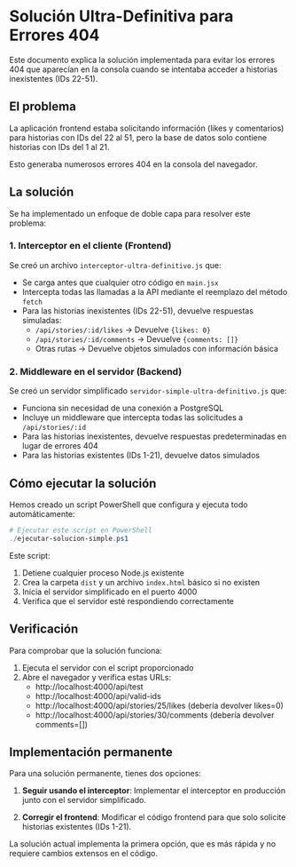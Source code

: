 # Solución Ultra-Definitiva para Errores 404

Este documento explica la solución implementada para evitar los errores 404 que aparecían en la consola cuando se intentaba acceder a historias inexistentes (IDs 22-51).

## El problema

La aplicación frontend estaba solicitando información (likes y comentarios) para historias con IDs del 22 al 51, pero la base de datos solo contiene historias con IDs del 1 al 21.

Esto generaba numerosos errores 404 en la consola del navegador.

## La solución

Se ha implementado un enfoque de doble capa para resolver este problema:

### 1. Interceptor en el cliente (Frontend)

Se creó un archivo `interceptor-ultra-definitivo.js` que:

- Se carga antes que cualquier otro código en `main.jsx`
- Intercepta todas las llamadas a la API mediante el reemplazo del método `fetch`
- Para las historias inexistentes (IDs 22-51), devuelve respuestas simuladas:
  - `/api/stories/:id/likes` → Devuelve `{likes: 0}`
  - `/api/stories/:id/comments` → Devuelve `{comments: []}`
  - Otras rutas → Devuelve objetos simulados con información básica

### 2. Middleware en el servidor (Backend)

Se creó un servidor simplificado `servidor-simple-ultra-definitivo.js` que:

- Funciona sin necesidad de una conexión a PostgreSQL
- Incluye un middleware que intercepta todas las solicitudes a `/api/stories/:id`
- Para las historias inexistentes, devuelve respuestas predeterminadas en lugar de errores 404
- Para las historias existentes (IDs 1-21), devuelve datos simulados

## Cómo ejecutar la solución

Hemos creado un script PowerShell que configura y ejecuta todo automáticamente:

```powershell
# Ejecutar este script en PowerShell
./ejecutar-solucion-simple.ps1
```

Este script:
1. Detiene cualquier proceso Node.js existente
2. Crea la carpeta `dist` y un archivo `index.html` básico si no existen
3. Inicia el servidor simplificado en el puerto 4000
4. Verifica que el servidor esté respondiendo correctamente

## Verificación

Para comprobar que la solución funciona:

1. Ejecuta el servidor con el script proporcionado
2. Abre el navegador y verifica estas URLs:
   - http://localhost:4000/api/test
   - http://localhost:4000/api/valid-ids
   - http://localhost:4000/api/stories/25/likes (debería devolver likes=0)
   - http://localhost:4000/api/stories/30/comments (debería devolver comments=[])

## Implementación permanente

Para una solución permanente, tienes dos opciones:

1. **Seguir usando el interceptor**: Implementar el interceptor en producción junto con el servidor simplificado.

2. **Corregir el frontend**: Modificar el código frontend para que solo solicite historias existentes (IDs 1-21).

La solución actual implementa la primera opción, que es más rápida y no requiere cambios extensos en el código.
